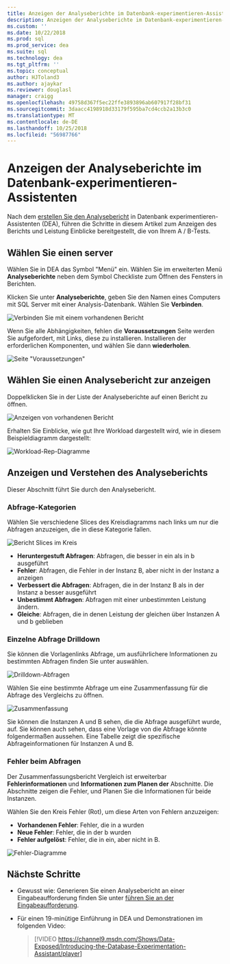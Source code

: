 ```yaml
---
title: Anzeigen der Analyseberichte im Datenbank-experimentieren-Assistenten für SQL Server-upgrades
description: Anzeigen der Analyseberichte im Datenbank-experimentieren-Assistenten
ms.custom: ''
ms.date: 10/22/2018
ms.prod: sql
ms.prod_service: dea
ms.suite: sql
ms.technology: dea
ms.tgt_pltfrm: ''
ms.topic: conceptual
author: HJToland3
ms.author: ajaykar
ms.reviewer: douglasl
manager: craigg
ms.openlocfilehash: 49758d367f5ec22ffe3893896ab607917f28bf31
ms.sourcegitcommit: 3daacc4198918d33179f595ba7cd4ccb2a13b3c0
ms.translationtype: MT
ms.contentlocale: de-DE
ms.lasthandoff: 10/25/2018
ms.locfileid: "56987766"
---
```

# <a name="view-analysis-reports-in-database-experimentation-assistant"></a>Anzeigen der Analyseberichte im Datenbank-experimentieren-Assistenten

Nach dem [erstellen Sie den Analysebericht](database-experimentation-assistant-create-report.md) in Datenbank experimentieren-Assistenten (DEA), führen die Schritte in diesem Artikel zum Anzeigen des Berichts und Leistung Einblicke bereitgestellt, die von Ihrem A / B-Tests.

## <a name="select-a-server"></a>Wählen Sie einen server

Wählen Sie in DEA das Symbol "Menü" ein. Wählen Sie im erweiterten Menü **Analyseberichte** neben dem Symbol Checkliste zum Öffnen des Fensters in Berichten.

Klicken Sie unter **Analyseberichte**, geben Sie den Namen eines Computers mit SQL Server mit einer Analysis-Datenbank. Wählen Sie **Verbinden**. 

![Verbinden Sie mit einem vorhandenen Bericht](./media/database-experimentation-assistant-view-report/dea-view-report-connect.png)

Wenn Sie alle Abhängigkeiten, fehlen die **Voraussetzungen** Seite werden Sie aufgefordert, mit Links, diese zu installieren. Installieren der erforderlichen Komponenten, und wählen Sie dann **wiederholen**.

![Seite "Voraussetzungen"](./media/database-experimentation-assistant-view-report/dea-view-report-prereq.png)

## <a name="select-an-analysis-report-to-view"></a>Wählen Sie einen Analysebericht zur anzeigen

Doppelklicken Sie in der Liste der Analyseberichte auf einen Bericht zu öffnen.

![Anzeigen von vorhandenen Bericht](./media/database-experimentation-assistant-view-report/dea-view-report-view-existing.png)

Erhalten Sie Einblicke, wie gut Ihre Workload dargestellt wird, wie in diesem Beispieldiagramm dargestellt:

![Workload-Rep-Diagramme](./media/database-experimentation-assistant-view-report/dea-view-report-workload-compare.png)

## <a name="view-and-understand-the-analysis-report"></a>Anzeigen und Verstehen des Analyseberichts

Dieser Abschnitt führt Sie durch den Analysebericht.

### <a name="query-categories"></a>Abfrage-Kategorien

Wählen Sie verschiedene Slices des Kreisdiagramms nach links um nur die Abfragen anzuzeigen, die in diese Kategorie fallen.

![Bericht Slices im Kreis](./media/database-experimentation-assistant-view-report/dea-view-report-pie-slices.png)

- **Heruntergestuft Abfragen**: Abfragen, die besser in ein als in b ausgeführt  
- **Fehler**: Abfragen, die Fehler in der Instanz B, aber nicht in der Instanz a anzeigen  
- **Verbessert die Abfragen**: Abfragen, die in der Instanz B als in der Instanz a besser ausgeführt  
- **Unbestimmt Abfragen**: Abfragen mit einer unbestimmten Leistung ändern.  
- **Gleiche**: Abfragen, die in denen Leistung der gleichen über Instanzen A und b geblieben

### <a name="individual-query-drill-down"></a>Einzelne Abfrage Drilldown

Sie können die Vorlagenlinks Abfrage, um ausführlichere Informationen zu bestimmten Abfragen finden Sie unter auswählen.

![Drilldown-Abfragen](./media/database-experimentation-assistant-view-report/dea-view-report-drilldown.png)

Wählen Sie eine bestimmte Abfrage um eine Zusammenfassung für die Abfrage des Vergleichs zu öffnen.

![Zusammenfassung](./media/database-experimentation-assistant-view-report/dea-view-report-comparison-summary.png)

Sie können die Instanzen A und B sehen, die die Abfrage ausgeführt wurde, auf. Sie können auch sehen, dass eine Vorlage von die Abfrage könnte folgendermaßen aussehen. Eine Tabelle zeigt die spezifische Abfrageinformationen für Instanzen A und B.

### <a name="error-queries"></a>Fehler beim Abfragen

Der Zusammenfassungsbericht Vergleich ist erweiterbar **Fehlerinformationen** und **Informationen zum Planen der** Abschnitte. Die Abschnitte zeigen die Fehler, und Planen Sie die Informationen für beide Instanzen.

Wählen Sie den Kreis Fehler (Rot), um diese Arten von Fehlern anzuzeigen:
- **Vorhandenen Fehler**: Fehler, die in a wurden
- **Neue Fehler**: Fehler, die in der b wurden
- **Fehler aufgelöst**: Fehler, die in ein, aber nicht in B.

![Fehler-Diagramme](./media/database-experimentation-assistant-view-report/dea-view-report-error-charts.png)

## <a name="next-steps"></a>Nächste Schritte

- Gewusst wie: Generieren Sie einen Analysebericht an einer Eingabeaufforderung finden Sie unter [führen Sie an der Eingabeaufforderung](database-experimentation-assistant-run-command-prompt.md).

- Für einen 19-minütige Einführung in DEA und Demonstrationen im folgenden Video:

  > [!VIDEO https://channel9.msdn.com/Shows/Data-Exposed/Introducing-the-Database-Experimentation-Assistant/player]
